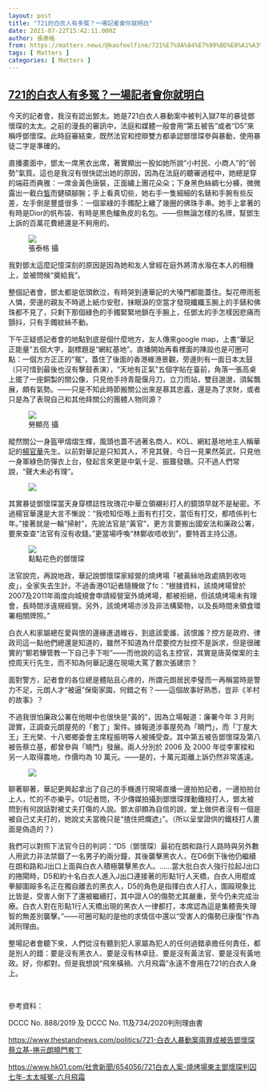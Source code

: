 ```yaml
---
layout: post
title: "721的白衣人有多冤？一場記者會你就明白"
date: 2021-07-22T15:42:11.000Z
author: 張泰格
from: https://matters.news/@kaofeelfine/721%E7%9A%84%E7%99%BD%E8%A1%A3%E4%BA%BA%E6%9C%89%E5%A4%9A%E5%86%A4-%E4%B8%80%E5%A0%B4%E8%A8%98%E8%80%85%E6%9C%83%E4%BD%A0%E5%B0%B1%E6%98%8E%E7%99%BD-bafyreifwef57nzldnbxkkjqmatvok2ughvgx77llqpjacjdafca6xok3mm
tags: [ Matters ]
categories: [ Matters ]
---
```

<!--1626968531000-->
[721的白衣人有多冤？一場記者會你就明白](https://matters.news/@kaofeelfine/721%E7%9A%84%E7%99%BD%E8%A1%A3%E4%BA%BA%E6%9C%89%E5%A4%9A%E5%86%A4-%E4%B8%80%E5%A0%B4%E8%A8%98%E8%80%85%E6%9C%83%E4%BD%A0%E5%B0%B1%E6%98%8E%E7%99%BD-bafyreifwef57nzldnbxkkjqmatvok2ughvgx77llqpjacjdafca6xok3mm)
------

<div>
<p>今天的記者會，我沒有認出鄧太。她是721白衣人暴動案中被判入獄7年的暴徒鄧懷琛的太太。之前的漫長的審訊中，法庭和媒體一般會用“第五被告”或者“D5”來稱呼鄧懷琛。此時庭審結束，既然法官和控辯雙方都承認鄧懷琛參與暴動，使用暴徒二字是準確的。</p><p>直播畫面中，鄧太一席黑衣出席，著實顯出一股如她所說“小村民、小商人”的“弱勢”氣質。這也是我沒有很快認出她的原因，因為在法庭的聽審過程中，她總是穿的端莊而典雅：一席金黃色唐裝，正面繡上團花朵朵；下身黑色絲綢七分褲，微微露出一截白<a href="https://humanum.arts.cuhk.edu.hk/Lexis/lexi-can/search.php?q=%DE%D5" target="_blank">皙</a>而健碩腳腕；手上看真切些，她右手一隻細細的名錶和手腕有些反差，左手倒是豐盛很多：一個翠綠的手鐲配上纏了幾圈的佛珠手串。她手上拿著的有時是Dior的帆布袋、有時是黑色鱷魚皮的名包。——但無論怎樣的名牌，幫鄧生上訴的百萬花費總還是不夠用的。</p><figure class="image"><img src="https://assets.matters.news/embed/efe1a087-1bf7-4904-8177-2c39c9b0abe6.jpeg" data-asset-id="efe1a087-1bf7-4904-8177-2c39c9b0abe6" referrerpolicy="no-referrer"><figcaption><span>張泰格 攝</span></figcaption></figure><p>我對鄧太這麼記憶深刻的原因是因為她和友人曾經在庭外將清水潑在本人的相機上，並被問候“奠給我”。</p><p>整個記者會，鄧太都是低頭飲泣，有時哭到連華記的大嗓門都能蓋住。梨花帶雨惹人憐，旁邊的親友不時遞上紙巾安慰，抹眼淚的空當才發現纖纖玉腕上的手錶和佛珠都不見了，只剩下那個綠色的手鐲緊緊地鎖在手腕上，任鄧太的手怎樣因悲痛而顫抖，只有手鐲紋絲不動。</p><p>下午正疑惑記者會的地點到底是個什麼地方，友人傳來google map，上書“華記正能量”五個大字，副標題是“網紅基地”。直播開始再看裡面的陳設也是可圈可點：一個方方正正的“冤”，蓋住了後面的香港維港景觀，旁邊則有一面日本太鼓（只可惜到最後也沒有擊鼓表演），“天地有正氣”五個字貼在臺前，角落一張高桌上擺了一座銅製的關公像，只見他手持青龍偃月刀，立刀而站，雙目邈邈，須髯飄展，頗有氣勢。——只是不知此時節搬關公出來是慕其忠義，還是為了求財，或者只是為了表現自己和其他拜關公的團體人物同源？</p><figure class="image"><img src="https://assets.matters.news/embed/2403a52b-38c8-46ab-aacd-d6f5aaaef70f.jpeg" data-asset-id="2403a52b-38c8-46ab-aacd-d6f5aaaef70f" referrerpolicy="no-referrer"><figcaption><span>勞顯亮 攝</span></figcaption></figure><p>縱然關公一身盔甲熠熠生輝，風頭也蓋不過著名商人、KOL、網紅基地地主人稱華記的<a href="https://zh.wikipedia.org/wiki/%E6%A5%8A%E5%AE%98%E8%8F%AF" target="_blank">楊官華</a>先生。以前對華記是只知其人，不見其聲，今日一見果然英武，只見他一身軍綠色防彈衣上台，發起言來更是中氣十足、振聾發聵。只不過人們常說，“聲大未必有理”。</p><figure class="image"><img src="https://assets.matters.news/embed/661633ac-3417-4d87-91cb-9f873c96529e.jpeg" data-asset-id="661633ac-3417-4d87-91cb-9f873c96529e" referrerpolicy="no-referrer"><figcaption><span></span></figcaption></figure><p>其實暴徒鄧懷琛當天身穿標誌性玫瑰花中華立領襯衫打人的鏡頭早就不是秘密。不過楊官華還是大言不慚說：“我唔知佢喺上面有冇打交，當佢有打交，都唔係判七年。”接著就是一輪“掃射”，先說法官是“黃官”，更方言要搬出國安法和廉政公署，要來查查“法官有沒有收錢。”更當場呼喚“林鄭收唔收到”，要特首主持公道。</p><figure class="image"><img src="https://assets.matters.news/embed/8b2d333f-922c-408f-9224-15eba50c2eb1.jpeg" data-asset-id="8b2d333f-922c-408f-9224-15eba50c2eb1" referrerpolicy="no-referrer"><figcaption><span>點點花色的鄧懷琛</span></figcaption></figure><p>法官說完，再說地政，華記說鄧懷琛家經營的燒烤場「被黃絲地政處搞到收咗皮」，全家失去生計。不過香港01記者隨機做了fc：“根據資料，該燒烤場曾於2007及2011年兩度向城規會申請經營室外燒烤場，都被拒絕，但該燒烤場未有理會，長時間涉違規經營。另外，該燒烤場亦涉及非法構築物，以及長時間未領食環署相關牌照。”</p><p>白衣人和家屬總在愛與恨的邊緣進退維谷，到底該愛誰、該恨誰？控方是政府、律政司這一點他們總還是知道的，雖然不知道為什麼要控方扯控不是訴求，但是很確實的“鄭若驊管教一下自己手下啦”——而他說的這名主控官，其實是唐英傑案的主控周天行先生，而不知為何華記還在現場大罵了數次張建宗？</p><p>面對警方，記者會的各位總是體貼且心疼的，所謂元朗居民李璧而一再稱當時是警力不足，元朗人才“被逼”保衛家園，何錯之有？——這個故事好熟悉，豈非《羊村的故事》？</p><p>不過我很怕廉政公署在他眼中也很快是“黃的”，因為立場報道：廉署今年 3 月則證實，正調查元朗屋苑的「套丁」案件。據報道涉事屋苑為「曉門」，而「丁屋大王」王光榮、十八鄉鄉委會主席程振明等人被捕受查。其中第五被告鄧懷琛及第八被告蔡立基，都曾參與「曉門」發展。兩人分別於 2006 及 2000 年從李軍樑和另一人取得農地，作價均為 10 萬元。——是的，十萬元距離上訴仍然非常遙遠。</p><figure class="image"><img src="https://assets.matters.news/embed/4eb1cf69-d45f-4cec-8c58-c3d00f8ac4c7.jpeg" data-asset-id="4eb1cf69-d45f-4cec-8c58-c3d00f8ac4c7" referrerpolicy="no-referrer"><figcaption><span></span></figcaption></figure><p>聊著聊著，華記更興起拿出了自己的手機進行現場直播一邊拍拍記者，一邊拍拍台上人，忙的不亦樂乎。01記者問，不少傳媒拍攝到鄧懷琛揮動鐵枝打人，鄧太被問到有何說話對被丈夫打傷的人說。鄧太卻頗為自信的說，堂上做供者沒有一個是被自己丈夫打的，她說丈夫當晚只是“揸住把爛遮」”。（所以呈堂證供的鐵枝打人畫面是偽造的？）</p><p>我們可以對照下法官今日的判詞：“D5（鄧懷琛）最初在朗和路行人路時與另外數人用武力非法禁錮了一名男子約兩分鐘，其後襲擊黑衣人，在D6倒下後他仍繼續在朗和路和J出口上面與白衣人積極襲擊黑衣人。……當大批白衣人強行拉起J出口的捲閘時，D5和約十名白衣人進入J出口連接著的形點1行人天橋，白衣人用棍或拳腳圍毆多名正在獨自離去的黑衣人，D5的角色是指揮白衣人打人，圍毆現象比比皆是，受害人倒下了還被繼續打，其中證人O的傷勢尤其嚴重，至今仍未完成治療。白衣人對在形點1行人天橋出現的黑衣人一律都打，本席認為這是集體喪失理智的無差別襲擊。”——可圈可點的是他的求情信中還以“受害人的傷勢已康復”作為減刑理由。</p><p>整場記者會聽下來，人們從沒有聽到犯人家屬為犯人的任何過錯承擔任何責任，都是別人的錯：要是沒有黑衣人、要是沒有林卓廷、要是沒有黃法官、要是沒有黃地政。好，你都對。但是我想說“飛來橫禍、六月飛霜”永遠不會用在721的白衣人身上。</p><p><br></p><p>參考資料：</p><p>DCCC No. 888/2019 及 DCCC No. 11及734/2020判刑理由書</p><p><a href="https://www.thestandnews.com/politics/721-%E7%99%BD%E8%A1%A3%E4%BA%BA%E6%9A%B4%E5%8B%95%E6%A1%88%E5%85%A9%E7%BD%AA%E6%88%90%E8%A2%AB%E5%91%8A%E9%84%A7%E6%87%B7%E7%90%9B%E8%94%A1%E7%AB%8B%E5%9F%BA-%E6%8D%B2%E5%85%83%E6%9C%97%E6%9B%89%E9%96%80%E5%A5%97%E4%B8%81" target="_blank">https://www.thestandnews.com/politics/721-白衣人暴動案兩罪成被告鄧懷琛蔡立基-捲元朗曉門套丁</a></p><p><a href="https://www.hk01.com/%E7%A4%BE%E6%9C%83%E6%96%B0%E8%81%9E/654056/721%E7%99%BD%E8%A1%A3%E4%BA%BA%E6%A1%88-%E7%87%92%E7%83%A4%E5%A0%B4%E6%9D%B1%E4%B8%BB%E9%84%A7%E6%87%B7%E7%90%9B%E5%88%A4%E5%9B%9A%E4%B8%83%E5%B9%B4-%E5%A4%AA%E5%A4%AA%E5%96%8A%E5%86%A4-%E5%85%AD%E6%9C%88%E9%A3%9B%E9%9C%9C" target="_blank">https://www.hk01.com/社會新聞/654056/721白衣人案-燒烤場東主鄧懷琛判囚七年-太太喊冤-六月飛霜</a></p><p><br></p>
</div>
